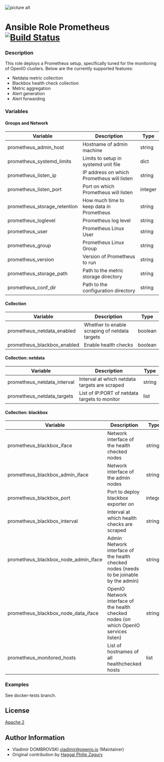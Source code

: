 ![picture alt](https://cdn.rawgit.com/fabric8io/fabric8-devops/93ca9bc/prometheus/src/main/fabric8/icon.png "Prometheus")
# Ansible Role Prometheus [![Build Status](https://travis-ci.org/open-io/ansible-role-openio-prometheus.svg?branch=master)](https://travis-ci.org/open-io/ansible-role-openio-prometheus)

### Description

This role deploys a Prometheus setup, specifically tuned for the monitoring of OpenIO clusters. Below are the currently supported features:
- Netdata metric collection
- Blackbox health check collection
- Metric aggregation
- Alert generation
- Alert forwarding

### Variables

#### Groups and Network
| Variable                     | Description                                | Type    |
| ---------------------------- | ------------------------------------------ | ------- |
| prometheus_admin_host        | Hostname of admin machine                  | string  |
| prometheus_systemd_limits    | Limits to setup in systemd unit file       | dict    |
| prometheus_listen_ip         | IP address on which Prometheus will listen | string  |
| prometheus_listen_port       | Port on which Prometheus will listen       | integer |
| prometheus_storage_retention | How much time to keep data in Prometheus   | string  |
| prometheus_loglevel          | Prometheus log level                       | string  |
| prometheus_user              | Prometheus Linux User                      | string  |
| prometheus_group             | Prometheus Linux Group                     | string  |
| prometheus_version           | Version of Prometheus to run               | string  |
| prometheus_storage_path      | Path to the metric storage directory       | string  |
| prometheus_conf_dir          | Path to the configuration directory        | string  |

#### Collection
| Variable                        | Description                                   | Type    |
| ------------------------------- | --------------------------------------------- | ------- |
| prometheus_netdata_enabled      | Whether to enable scraping of netdata targets | boolean |
| prometheus_blackbox_enabled     | Enable health checks                          | boolean |


#### Collection: netdata
| Variable                    | Description                                   | Type    |
| --------------------------- | --------------------------------------------- | ------- |
| prometheus_netdata_interval | Interval at which netdata targets are scraped | string  |
| prometheus_netdata_targets  | List of IP:PORT of netdata targets to monitor | list    |

#### Collection: blackbox
| Variable                             | Description                                                                             | Type    |
| ------------------------------------ | --------------------------------------------------------------------------------------- | ------- |
| prometheus_blackbox_iface            | Network interface of the health checked nodes                                           | string  |
| prometheus_blackbox_admin_iface      | Network interface of the admin nodes                                                    | string  |
| prometheus_blackbox_port             | Port to deploy blackbox exporter on                                                     | integer |
| prometheus_blackbox_interval         | Interval at which health checks are scraped                                             | string  |
| prometheus_blackbox_node_admin_iface | Admin Network interface of the health checked nodes (needs to be joinable by the admin) | string  |
| prometheus_blackbox_node_data_iface  | OpenIO Network interface of the health checked nodes (on which OpenIO services listen)  | string  |
| prometheus_monitored_hosts           | List of hostnames of all healthchecked hosts                                            | list    |

### Examples

See docker-tests branch.

## License

[Apache 2](https://choosealicense.com/licenses/apache-2.0/)

## Author Information

- Vladimir DOMBROVSKI <vladimir@openio.io> (Maintainer)
- Original contribution by [Haggai Philip Zagury](http://www.tikalk.com/devops/haggai)
